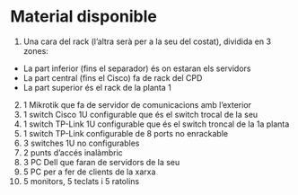 # Material disponible
1. Una cara del rack (l’altra serà per a la seu del costat), dividida en 3 zones:
- La part inferior (fins el separador) és on estaran els servidors
- La part central (fins el Cisco) fa de rack del CPD
- La part superior és el rack de la planta 1
2. 1 Mikrotik que fa de servidor de comunicacions amb l’exterior
3. 1 switch Cisco 1U configurable que és el switch trocal de la seu
4. 1 switch TP-Link 1U configurable que és el switch troncal de la 1a planta
5. 1 switch TP-Link configurable de 8 ports no enrackable
6. 3 switches 1U no configurables
7. 2 punts d’accés inalàmbric
8. 3 PC Dell que faran de servidors de la seu
9. 5 PC per a fer de clients de la xarxa
10. 5 monitors, 5 teclats i 5 ratolins
